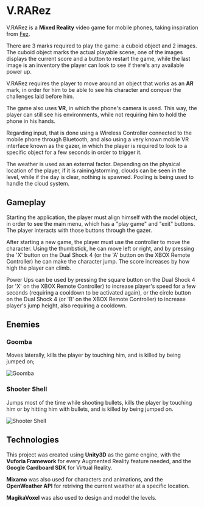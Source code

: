 # V.RARez

V.RARez is a **Mixed Reality** video game for mobile phones, taking inspiration from [Fez](http://fezgame.com/).

There are 3 marks required to play the game: a cuboid object and 2 images. The cuboid object marks the actual playable scene, one of the images displays the current score and a button to restart the game, while the last image is an inventory the player can look to see if there's any available power up.

V.RARez requires the player to move around an object that works as an **AR** mark, in order for him to be able to see his character and conquer the challenges laid before him.

The game also uses **VR**, in which the phone's camera is used. This way, the player can still see his environments, while not requiring him to hold the phone in his hands.

Regarding input, that is done using a Wireless Controller connected to the mobile phone through Bluetooth, and also using a very known mobile VR interface known as the gazer, in which the player is required to look to a specific object for a few seconds in order to trigger it.

The weather is used as an external factor. Depending on the physical location of the player, if it is raining/storming, clouds can be seen in the level, while if the day is clear, nothing is spawned. Pooling is being used to handle the cloud system.

## Gameplay
Starting the application, the player must align himself with the model object, in order to see the main menu, which has a "play game" and "exit" buttons. The player interacts with those buttons through the gazer.

After starting a new game, the player must use the controller to move the character. Using the thumbstick, he can move left or right, and by pressing the 'X' button on the Dual Shock 4 (or the 'A' button on the XBOX Remote Controller) he can make the character jump. The score increases by how high the player can climb.

Power Ups can be used by pressing the square button on the Dual Shock 4 (or 'X' on the XBOX Remote Controller) to increase player's speed for a few seconds (requiring a cooldown to be activated again), or the circle button on the Dual Shock 4 (or 'B' on the XBOX Remote Controller) to increase player's jump height, also requiring a cooldown.

## Enemies

### Goomba
Moves laterally, kills the player by touching him, and is killed by being jumped on;

![Goomba](https://imgur.com/zhvfidc.gif)

### Shooter Shell
Jumps most of the time while shooting bullets, kills the player by touching him or by hitting him with bullets, and is killed by being jumped on.

![Shooter Shell](https://imgur.com/opUOyhS.gif)

## Technologies
This project was created using **Unity3D** as the game engine, with the **Vuforia Framework** for every Augmented Reality feature needed, and the **Google Cardboard SDK** for Virtual Reality.

**Mixamo** was also used for characters and animations, and the **OpenWeather API** for retriving the current weather at a specific location. 

**MagikaVoxel** was also used to design and model the levels.
